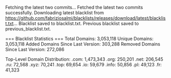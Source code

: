 Fetching the latest two commits...
Fetched the latest two commits successfully.
Downloading latest blacklist from https://github.com/fabriziosalmi/blacklists/releases/download/latest/blacklist.txt...
Blacklist saved to blacklist.txt.
Previous blacklist saved to previous_blacklist.txt.

=== Blacklist Statistics ===
Total Domains: 3,053,118
Unique Domains: 3,053,118
Added Domains Since Last Version: 303,288
Removed Domains Since Last Version: 272,086

Top-Level Domain Distribution:
  .com: 1,473,343
  .org: 250,201
  .net: 206,545
  .ru: 72,568
  .xyz: 70,241
  .top: 69,654
  .io: 59,679
  .info: 50,856
  .pl: 49,123
  .fr: 41,323
